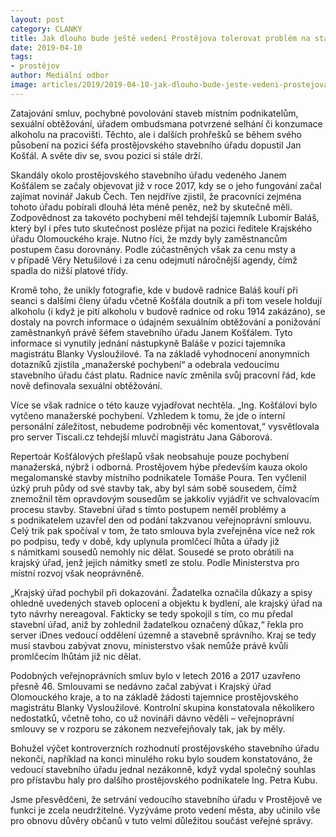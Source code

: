 ```yaml
---
layout: post
category: CLANKY
title: Jak dlouho bude ještě vedení Prostějova tolerovat problém na stavebním úřadu?
date: 2019-04-10
tags: 
- prostějov
author: Mediální odbor
image: articles/2019/2019-04-10-jak-dlouho-bude-jeste-vedeni-prostejova-tolerovat-problem-na-stavebnim-uradu.jpg  #751x422 pixelu
---
```

Zatajování smluv, pochybné povolování staveb místním podnikatelům, sexuální obtěžování, úřadem ombudsmana potvrzené selhání či konzumace alkoholu na pracovišti. Těchto, ale i dalších prohřešků se během svého působení na pozici šéfa prostějovského stavebního úřadu dopustil Jan Košťál. A světe div se, svou pozici si stále drží.

Skandály okolo prostějovského stavebního úřadu vedeného Janem Košťálem se začaly objevovat již v roce 2017, kdy se o jeho fungování začal zajímat novinář Jakub Čech. Ten nejdříve zjistil, že pracovníci zejména tohoto úřadu pobírali dlouhá léta méně peněz, než by skutečně měli. Zodpovědnost za takovéto pochybení měl tehdejší tajemník Lubomír Baláš, který byl i přes tuto skutečnost posléze přijat na pozici ředitele Krajského úřadu Olomouckého kraje. Nutno říci, že mzdy byly zaměstnancům postupem času dorovnány. Podle zúčastněných však za cenu msty a v případě Věry Netušilové i za cenu odejmutí náročnější agendy, čímž spadla do nižší platové třídy.  

Kromě toho, že unikly fotografie, kde v budově radnice Baláš kouří při seanci s dalšími členy úřadu včetně Košťála doutník a při tom vesele holdují alkoholu (i když je pití alkoholu v budově radnice od roku 1914 zakázáno), se dostaly na povrch informace o údajném sexuálním obtěžování a ponižování zaměstnankyň právě šéfem stavebního  úřadu Janem Košťálem. Tyto informace si vynutily jednání nástupkyně Baláše v pozici tajemníka magistrátu Blanky Vysloužilové. Ta na základě vyhodnocení anonymních dotazníků zjistila „manažerské pochybení“ a odebrala vedoucímu stavebního úřadu část platu. Radnice navíc změnila svůj pracovní řád, kde nově definovala sexuální obtěžování. 

Více se však radnice o této kauze vyjadřovat nechtěla. „Ing. Košťálovi bylo vytčeno manažerské pochybení. Vzhledem k tomu, že jde o interní personální záležitost, nebudeme podrobněji věc komentovat,“ vysvětlovala pro server Tiscali.cz tehdejší mluvčí magistrátu Jana Gáborová.

Repertoár Košťálových přešlapů však neobsahuje pouze pochybení manažerská, nýbrž i odborná. Prostějovem hýbe především kauza okolo megalomanské stavby místního podnikatele Tomáše Poura. Ten vyčlenil úzký pruh půdy od své stavby tak, aby byl sám sobě sousedem, čímž znemožnil těm opravdovým sousedům se jakkoliv vyjádřit ve schvalovacím procesu stavby. Stavební úřad s tímto postupem neměl problémy a s podnikatelem uzavřel den od podání takzvanou veřejnoprávní smlouvu. Celý trik pak spočíval v tom, že tato smlouva byla zveřejněna více než rok po podpisu, tedy v době, kdy uplynula promlčecí lhůta a úřady již s námitkami sousedů nemohly nic dělat. Sousedé se proto obrátili na krajský úřad, jenž jejich námitky smetl ze stolu. Podle Ministerstva pro místní rozvoj však neoprávněně.

„Krajský úřad pochybil při dokazování. Žadatelka označila důkazy a spisy ohledně uvedených staveb oplocení a objektu k bydlení, ale krajský úřad na tyto návrhy nereagoval. Fakticky se tedy spokojil s tím, co mu předal stavební úřad, aniž by zohlednil žadatelkou označený důkaz,“ řekla pro server iDnes vedoucí oddělení územně a stavebně správního. Kraj se tedy musí stavbou zabývat znovu, ministerstvo však nemůže právě kvůli promlčecím lhůtám již nic dělat.

Podobných veřejnoprávních smluv bylo v letech 2016 a 2017 uzavřeno přesně 46. Smlouvami se nedávno začal zabývat i Krajský úřad Olomouckého kraje, a to na základě žádosti tajemnice prostějovského magistrátu Blanky Vysloužilové. Kontrolní skupina konstatovala několikero nedostatků, včetně toho, co už novináři dávno věděli – veřejnoprávní smlouvy se v rozporu se zákonem nezveřejňovaly tak, jak by měly. 

Bohužel výčet kontroverzních rozhodnutí prostějovského stavebního úřadu nekončí, například na konci minulého roku bylo soudem konstatováno, že vedoucí stavebního úřadu jednal nezákonně, když vydal společný souhlas pro přístavbu haly pro dalšího prostějovského podnikatele Ing. Petra Kubu.

Jsme přesvědčeni, že setrvání vedoucího stavebního úřadu v Prostějově ve funkci je zcela neudržitelné. Vyzýváme proto vedení města, aby učinilo vše pro obnovu důvěry občanů v tuto velmi důležitou součást veřejné správy.